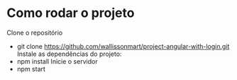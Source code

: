 # Como rodar o projeto

Clone o repositório
- git clone https://github.com/wallissonmart/project-angular-with-login.git
Instale as dependências do projeto: 
- npm install
Inicie o servidor
- npm start


